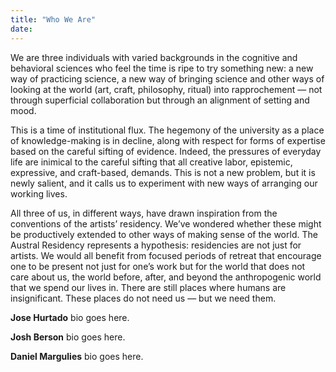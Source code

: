 ```yaml
---
title: "Who We Are"
date:
---
```


We are three individuals with varied backgrounds in the cognitive and behavioral sciences who feel the time is ripe to try something new: a new way of practicing science, a new way of bringing science and other ways of looking at the world (art, craft, philosophy, ritual) into rapprochement — not through superficial collaboration but through an alignment of setting and mood.

This is a time of institutional flux. The hegemony of the university as a place of knowledge-making is in decline, along with respect for forms of expertise based on the careful sifting of evidence. Indeed, the pressures of everyday life are inimical to the careful sifting that all creative labor, epistemic, expressive, and craft-based, demands. This is not a new problem, but it is newly salient, and it calls us to experiment with new ways of arranging our working lives.

All three of us, in different ways, have drawn inspiration from the conventions of the artists’ residency. We’ve wondered whether these might be productively extended to other ways of making sense of the world. The Austral Residency represents a hypothesis: residencies are not just for artists. We would all benefit from focused periods of retreat that encourage one to be present not just for one’s work but for the world that does not care about us, the world before, after, and beyond the anthropogenic world that we spend our lives in. There are still places where humans are insignificant. These places do not need us — but we need them.

**Jose Hurtado** bio goes here.

**Josh Berson** bio goes here.

**Daniel Margulies** bio goes here.

